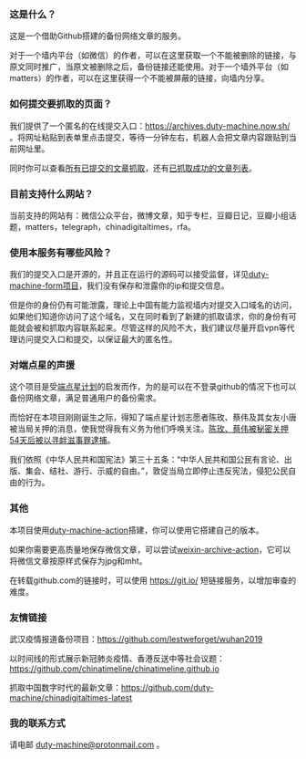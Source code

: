 ### 这是什么？

这是一个借助Github搭建的备份网络文章的服务。

对于一个墙内平台（如微信）的作者，可以在这里获取一个不能被删除的链接，与原文同时推广，当原文被删除之后，备份链接还能使用。对于一个墙外平台（如matters）的作者，可以在这里获得一个不能被屏蔽的链接，向墙内分享。

### 如何提交要抓取的页面？

我们提供了一个匿名的在线提交入口：https://archives.duty-machine.now.sh/ 。将网址粘贴到表单里点击提交，等待一分钟左右，机器人会把文章内容跟贴到当前网址里。

同时你可以查看[所有已提交的文章抓取](https://github.com/duty-machine/duty-machine/issues?q=is%3Aclosed+is%3Aopen)，还有[已抓取成功的文章列表](https://github.com/duty-machine/duty-machine/issues?q=label%3Afetched+is%3Aclosed)。

### 目前支持什么网站？

当前支持的网站有：微信公众平台，微博文章，知乎专栏，豆瓣日记，豆瓣小组话题，matters，telegraph，chinadigitaltimes，rfa。

### 使用本服务有哪些风险？

我们的提交入口是开源的，并且正在运行的源码可以接受监督，详见[duty-machine-form项目](https://github.com/duty-machine/duty-machine-form)，我们没有保存和泄露你的ip和提交信息。

但是你的身份仍有可能泄露，理论上中国有能力监视墙内对提交入口域名的访问，如果他们知道你访问了这个域名，又在同时看到了新建的抓取请求，你的身份有可能就会被和抓取内容联系起来。尽管这样的风险不大，我们建议尽量开启vpn等代理访问提交入口和提交，以保证最大的匿名性。

### 对端点星的声援

这个项目是受[端点星计划](https://github.com/Terminus2049/Terminus2049.github.io)的启发而作，为的是可以在不登录github的情况下也可以备份网络文章，满足普通用户的备份需求。

而恰好在本项目刚刚诞生之际，得知了端点星计划志愿者陈玫、蔡伟及其女友小唐被当局关押的消息，使我觉得我有义务为他们呼唤关注。[陈玫、蔡伟被秘密关押54天后被以寻衅滋事罪逮捕](https://github.com/duty-machine/duty-machine/issues/223)。

我们依照《中华人民共和国宪法》第三十五条：“中华人民共和国公民有言论、出版、集会、结社、游行、示威的自由。”，敦促当局立即停止违反宪法，侵犯公民自由的行为。

### 其他

本项目使用[duty-machine-action](https://github.com/duty-machine/duty-machine-action)搭建，你可以使用它搭建自己的版本。

如果你需要更高质量地保存微信文章，可以尝试[weixin-archive-action](https://github.com/duty-machine/weixin-archive-action)，它可以将微信文章按原样式保存为jpg和mht。

在转载github.com的链接时，可以使用 https://git.io/ 短链接服务，以增加审查的难度。

### 友情链接

武汉疫情报道备份项目：https://github.com/lestweforget/wuhan2019

以时间线的形式展示新冠肺炎疫情、香港反送中等社会议题：https://github.com/chinatimeline/chinatimeline.github.io

抓取中国数字时代的最新文章：https://github.com/duty-machine/chinadigitaltimes-latest

### 我的联系方式

请电邮 duty-machine@protonmail.com 。
